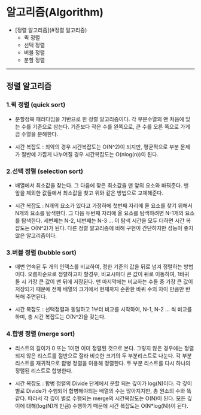 # 알고리즘(Algorithm)

* [정렬 알고리즘](#정렬 알고리즘)
    * 퀵 정렬
    * 선택 정렬
    * 버블 정렬
    * 분할 정렬

---

## 정렬 알고리즘

### 1.퀵 정렬 (quick sort) 

* 분할정복 패러다임을 기반으로 한 정렬 알고리즘이다. 각 부분수열의 맨 처음에 있는 수를 기준으로 삼는다. 기준보다 작은 수를 왼쪽으로, 큰 수를 오른 쪽으로 가게끔 수열을 분해한다.

* 시간 복잡도 : 최악의 경우 시간복잡도는 O(N^2)이 되지만, 평균적으로 부분 문제가 절반에 가깝게 나누어질 경우 시간복잡도는 O(nlog(n))이 된다.

### 2.선택 정렬 (selection sort)


* 배열에서 최소값을 찾는다. 그 다음에 찾은 최소값을 맨 앞의 요소와 바꿔준다. 맨 앞을 제외한 값들에서 최소값을 찾고 위와 같은 방법으로 교체해준다.

* 시간 복잡도 : N개의 요소가 있다고 가정하에 첫번째 자리에 올 요소를 찾기 위해서 N개의 요소를 탐색한다. 그 다음 두번째 자리에 올 요소를 탐색하려면 N-1개의 요소를 탐색한다. 세번째는 N-2, 네번째는 N-3 ... 이 탐색 시간을 모두 더하면 시간 복잡도는 O(N^2)가 된다. 다른 정렬 알고리즘에 비해 구현이 간단하지만 성능이 좋지 않은 알고리즘이다.

### 3.버블 정렬 (bubble sort)

* 매번 연속된 두 개의 인덱스를 비교하여, 정한 기준의 값을 뒤로 넘겨 정렬하는 방법이다. 오름차순으로 정렬하고자 할경우, 비교시마다 큰 값이 뒤로 이동하여, 1바귀 돌 시 가장 큰 값이 맨 뒤에 저장된다. 맨 마지막에는 비교하는 수들 중 가장 큰 값이 저장되기 때문에 전체 배열의 크기에서 현재까지 순환한 바퀴 수의 차이 만큼만 반복해 주면된다.

* 시간 복잡도 : 선택정렬과 동일하고 1부터 비교를 시작하여, N-1, N-2 ... 씩 비교를 하며, 총 시간 복잡도는 O(N^2)을 갖는다.

### 4.합병 정렬 (merge sort)

* 리스트의 길이가 0 또는 1이면 이미 정렬된 것으로 본다. 그렇지 않은 경우에는 정렬되지 않은 리스트를 절반으로 잘라 비슷한 크기의 두 부분리스트로 나눈다. 각 부분 리스트를 재귀적으로 합병 정렬을 이용해 정렬한다. 두 부분 리스트를 다시 하나의 정렬된 리스트로 합병한다.

* 시간 복잡도 : 합병 정렬의 Divide 단계에서 분할 되는 깊이가 log(N)이다. 각 깊이별로 Divide가 수행되어 합병해야되는 배열의 수는 많아지지만, 총 원소의 수와 똑같다. 따라서 각 깊이 별로 수행되는 merge의 시간복잡도는 O(N)이 된다. 모든 깊이에 대해(log(N)개 만큼) 수행하기 때문에 시간 복잡도는 O(N*log(N))이 된다.
